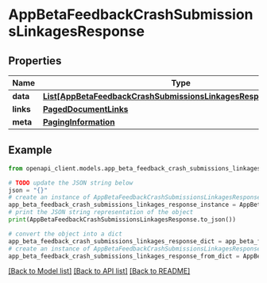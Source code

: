 # AppBetaFeedbackCrashSubmissionsLinkagesResponse


## Properties

Name | Type | Description | Notes
------------ | ------------- | ------------- | -------------
**data** | [**List[AppBetaFeedbackCrashSubmissionsLinkagesResponseDataInner]**](AppBetaFeedbackCrashSubmissionsLinkagesResponseDataInner.md) |  | 
**links** | [**PagedDocumentLinks**](PagedDocumentLinks.md) |  | 
**meta** | [**PagingInformation**](PagingInformation.md) |  | [optional] 

## Example

```python
from openapi_client.models.app_beta_feedback_crash_submissions_linkages_response import AppBetaFeedbackCrashSubmissionsLinkagesResponse

# TODO update the JSON string below
json = "{}"
# create an instance of AppBetaFeedbackCrashSubmissionsLinkagesResponse from a JSON string
app_beta_feedback_crash_submissions_linkages_response_instance = AppBetaFeedbackCrashSubmissionsLinkagesResponse.from_json(json)
# print the JSON string representation of the object
print(AppBetaFeedbackCrashSubmissionsLinkagesResponse.to_json())

# convert the object into a dict
app_beta_feedback_crash_submissions_linkages_response_dict = app_beta_feedback_crash_submissions_linkages_response_instance.to_dict()
# create an instance of AppBetaFeedbackCrashSubmissionsLinkagesResponse from a dict
app_beta_feedback_crash_submissions_linkages_response_from_dict = AppBetaFeedbackCrashSubmissionsLinkagesResponse.from_dict(app_beta_feedback_crash_submissions_linkages_response_dict)
```
[[Back to Model list]](../README.md#documentation-for-models) [[Back to API list]](../README.md#documentation-for-api-endpoints) [[Back to README]](../README.md)


